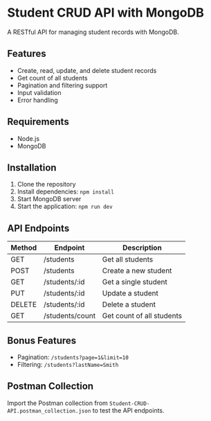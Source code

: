 # Student CRUD API with MongoDB

A RESTful API for managing student records with MongoDB.

## Features

- Create, read, update, and delete student records
- Get count of all students
- Pagination and filtering support
- Input validation
- Error handling

## Requirements

- Node.js
- MongoDB

## Installation

1. Clone the repository
2. Install dependencies: `npm install`
3. Start MongoDB server
4. Start the application: `npm run dev`

## API Endpoints

| Method | Endpoint           | Description                     |
|--------|--------------------|---------------------------------|
| GET    | /students          | Get all students               |
| POST   | /students          | Create a new student           |
| GET    | /students/:id      | Get a single student           |
| PUT    | /students/:id      | Update a student               |
| DELETE | /students/:id      | Delete a student               |
| GET    | /students/count    | Get count of all students      |

## Bonus Features

- Pagination: `/students?page=1&limit=10`
- Filtering: `/students?lastName=Smith`

## Postman Collection

Import the Postman collection from `Student-CRUD-API.postman_collection.json` to test the API endpoints.